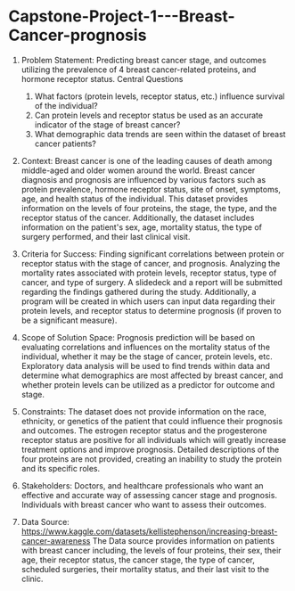 # Capstone-Project-1---Breast-Cancer-prognosis
1. Problem Statement: Predicting breast cancer stage, and outcomes utilizing the prevalence of 4 breast cancer-related proteins, and hormone receptor status. 
        Central Questions 
   1. What factors (protein levels, receptor status, etc.) influence survival of the individual?
   2. Can protein levels and receptor status be used as an accurate indicator of the stage of breast cancer?
   3. What demographic data trends are seen within the dataset of breast cancer patients?


2. Context: Breast cancer is one of the leading causes of death among middle-aged and older women around the world. Breast cancer diagnosis and prognosis are influenced by various factors such as protein prevalence, hormone receptor status, site of onset, symptoms, age, and health status of the individual. This dataset provides information on the levels of four proteins, the stage, the type, and the receptor status of the cancer. Additionally, the dataset includes information on the patient's sex, age, mortality status, the type of surgery performed, and their last clinical visit.


3. Criteria for Success: Finding significant correlations between protein or receptor status with the stage of cancer, and prognosis. Analyzing the mortality rates associated with protein levels, receptor status, type of cancer, and type of surgery. A slidedeck and a report will be submitted regarding the findings gathered during the study. Additionally, a program will be created in which users can input data regarding their protein levels, and receptor status to determine prognosis (if proven to be a significant measure). 


4. Scope of Solution Space: Prognosis prediction will be based on evaluating correlations and influences on the mortality status of the individual, whether it may be the stage of cancer, protein levels, etc. Exploratory data analysis will be used to find trends within data and determine what demographics are most affected by breast cancer, and whether protein levels can be utilized as a predictor for outcome and stage.


5. Constraints: The dataset does not provide information on the race, ethnicity, or genetics of the patient that could influence their prognosis and outcomes. The estrogen receptor status and the progesterone receptor status are positive for all individuals which will greatly increase treatment options and improve prognosis. Detailed descriptions of the four proteins are not provided, creating an inability to study the protein and its specific roles. 


6. Stakeholders: Doctors, and healthcare professionals who want an effective and accurate way of assessing cancer stage and prognosis. Individuals with breast cancer who want to assess their outcomes. 


7. Data Source: https://www.kaggle.com/datasets/kellistephenson/increasing-breast-cancer-awareness
The Data source provides information on patients with breast cancer including, the levels of four proteins, their sex, their age, their receptor status, the cancer stage, the type of cancer, scheduled surgeries, their mortality status, and their last visit to the clinic.
